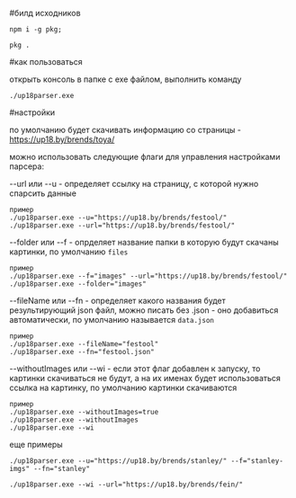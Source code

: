 #билд исходников

```
npm i -g pkg;

pkg .
```

#как пользоваться

открыть консоль в папке с exe файлом, выполнить команду
```
./up18parser.exe
```

#настройки

по умолчанию будет скачивать информацию со страницы - https://up18.by/brends/toya/

можно использовать следующие флаги для управления настройками парсера:

--url или --u - определяет ссылку на страницу, с которой нужно спарсить данные
```
пример
./up18parser.exe --u="https://up18.by/brends/festool/"
./up18parser.exe --url="https://up18.by/brends/festool/"
```

--folder или --f - опрделяет название папки в которую будут скачаны картинки, по умолчанию `files`
```
пример
./up18parser.exe --f="images" --url="https://up18.by/brends/festool/"
./up18parser.exe --folder="images"
```

--fileName или --fn - определяет какого названия будет результирующий json файл, можно писать без .json - оно добавиться автоматически, по умолчанию называется `data.json`
```
пример
./up18parser.exe --fileName="festool"
./up18parser.exe --fn="festool.json"
```

--withoutImages или --wi - если этот флаг добавлен к запуску, то картинки скачиваться не будут, а на их именах будет использоваться ссылка на картинку, по умолчанию картинки скачиваются
```
пример
./up18parser.exe --withoutImages=true
./up18parser.exe --withoutImages
./up18parser.exe --wi
```


еще примеры
```
./up18parser.exe --u="https://up18.by/brends/stanley/" --f="stanley-imgs" --fn="stanley"

./up18parser.exe --wi --url="https://up18.by/brends/fein/"
```
